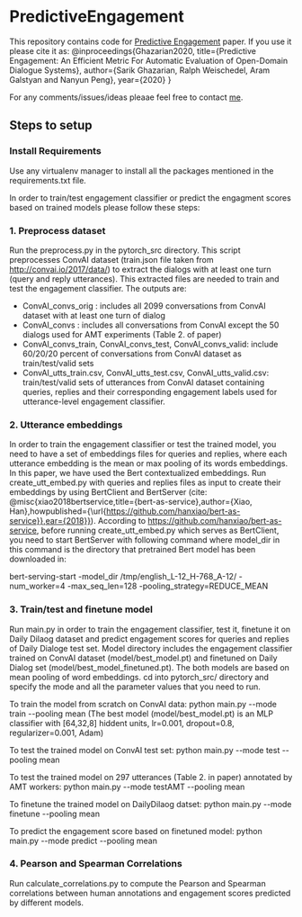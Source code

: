 # PredictiveEngagement

This repository contains code for [Predictive Engagement](https://arxiv.org/pdf/1911.01456.pdf) paper. If you use it please cite it as: @inproceedings{Ghazarian2020, title={Predictive Engagement: An Efficient Metric For Automatic Evaluation of
Open-Domain Dialogue Systems}, author={Sarik Ghazarian, Ralph Weischedel, Aram Galstyan and Nanyun Peng}, year={2020} }



For any comments/issues/ideas pleaae feel free to contact [me](mailto:sarikgha@usc.edu).


## Steps to setup

### Install Requirements
Use any virtualenv manager to install all the packages mentioned in the requirements.txt file.

In order to train/test engagement classifier or predict the engagment scores based on trained models please follow these steps:

### 1. Preprocess dataset
Run the preprocess.py in the pytorch_src directory. This script preprocesses ConvAI dataset (train.json file taken from http://convai.io/2017/data/) to extract the dialogs with at least one turn (query and reply utterances). This extracted files are needed to train and test the engagement classifier.
The outputs are:
* ConvAI_convs_orig : includes all 2099 conversations from ConvAI dataset with at least one turn of dialog
* ConvAI_convs : includes all conversations from ConvAI except the 50 dialogs used for AMT experiments (Table 2. of paper)
* ConvAI_convs_train, ConvAI_convs_test, ConvAI_convs_valid: include 60/20/20 percent of conversations from ConvAI dataset as train/test/valid sets
* ConvAI_utts_train.csv, ConvAI_utts_test.csv, ConvAI_utts_valid.csv: train/test/valid sets of utterances from ConvAI dataset containing queries, replies and their corresponding engagement labels used for utterance-level engagement classifier.


### 2. Utterance embeddings
In order to train the engagement classifier or test the trained model, you need to have a set of embeddings files for queries and replies, where each utterance embedding is the mean or max pooling of its words embeddings. In this paper, we have used the Bert contextualized embeddings.
Run create_utt_embed.py with queries and replies files as input to create their embeddings by using BertClient and BertServer 
(cite: @misc{xiao2018bertservice,title={bert-as-service},author={Xiao, Han},howpublished={\url{https://github.com/hanxiao/bert-as-service}},ear={2018}}).
According to https://github.com/hanxiao/bert-as-service, before running create_utt_embed.py which serves as BertClient, you need to start BertServer with following command where model_dir in this command is the directory that pretrained Bert model has been downloaded in:

bert-serving-start -model_dir /tmp/english_L-12_H-768_A-12/ -num_worker=4 -max_seq_len=128 -pooling_strategy=REDUCE_MEAN


### 3. Train/test and finetune model
Run main.py in order to train the engagement classifier, test it, finetune it on Daily Dilaog dataset and predict engagement scores for queries and replies of Daily Dialoge test set.
Model directory includes the engagement classifier trained on ConvAI dataset (model/best_model.pt) and finetuned on Daily Dialog set (model/best_model_finetuned.pt). The both models are based on mean pooling of word embeddings.
cd into pytorch_src/ directory and specify the mode and all the parameter values that you need to run. 

To train the model from scratch on ConvAI data:   python main.py --mode train --pooling mean 
(The best model (model/best_model.pt) is an MLP classifier with [64,32,8] hiddent units, lr=0.001, dropout=0.8, regularizer=0.001, Adam)

To test the trained model on ConvAI test set:   python main.py --mode test --pooling mean 

To test the trained model on 297 utterances (Table 2. in paper) annotated by AMT workers:   python main.py --mode testAMT --pooling mean

To finetune the trained model on DailyDilaog datset:   python main.py --mode finetune --pooling mean 

To predict the engagement score based on finetuned model:   python main.py --mode predict --pooling mean 


### 4. Pearson and Spearman Correlations 
Run calculate_correlations.py to compute the Pearson and Spearman correlations between human annotations and engagement scores predicted by different models.



